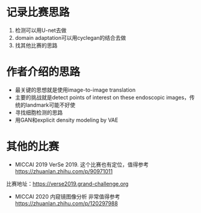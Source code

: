 # 记录比赛思路

1. 检测可以用U-net去做
2. domain adaptation可以用cyclegan的结合去做
3. 找其他比赛的思路



# 作者介绍的思路

- 最关键的思想就是使用image-to-image translation
- 主要的挑战就是detect points of interest on these endoscopic images，传统的landmark可能不好使
- 寻找细胞检测的思路
- 用GAN和explicit density modeling by VAE



# 其他的比赛

- MICCAI 2019 VerSe 2019. 这个比赛也有定位，值得参考  https://zhuanlan.zhihu.com/p/90971011 

比赛地址：https://verse2019.grand-challenge.org

- MICCAI 2020 内窥镜图像分析 非常值得参考 https://zhuanlan.zhihu.com/p/120297988